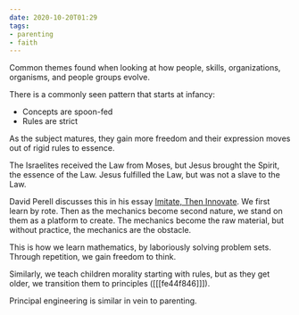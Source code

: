 ```yaml
---
date: 2020-10-20T01:29
tags:
- parenting
- faith
---
```


Common themes found when looking at how people, skills, organizations, organisms, and people groups evolve.

There is a commonly seen pattern that starts at infancy:
- Concepts are spoon-fed
- Rules are strict

As the subject matures, they gain more freedom and their expression moves out of rigid rules to essence. 

The Israelites received the Law from Moses, but Jesus brought the Spirit, the essence of the Law.  Jesus fulfilled the Law, but was not a slave to the Law.

David Perell discusses this in his essay [Imitate, Then Innovate](https://perell.com/note/imitate-then-innovate/).  We first learn by rote. Then as the mechanics become second nature, we stand on them as a platform to create. The mechanics become the raw material, but without practice, the mechanics are the obstacle.

This is how we learn mathematics, by laboriously solving problem sets. Through repetition, we gain freedom to think.

Similarly, we teach children morality starting with rules, but as they get older, we transition them to principles ([[[fe44f846]]]).

Principal engineering is similar in vein to parenting. 